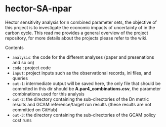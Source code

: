 # hector-SA-npar

Hector sensitivity analysis for n combined parameter sets, the objective of this project is to investigate the economic impacts of uncertainty of in the carbon cycle. This read me provides a general overview of the project  repository, for more details about the projects please refer to the wiki. 

Contents
* `analysis`: the code for the different analyses (paper and presenations and so on)
* `code` : project code 
* `input`: project inputs such as the observational records, ini files, and queries 
* `out-1`: intermediate output will be saved here, the only file that should be commited in this dir should be **A.par4_combinations.csv**, the parameter combinations used for this analysis 
* `out-2`: the directory containing the sub-directories of the Dn metric results and GCAM reference/target run results (these results are not committed on GitHub)
* `out-3`: the directory containing the sub-directories of the GCAM policy cost runs



